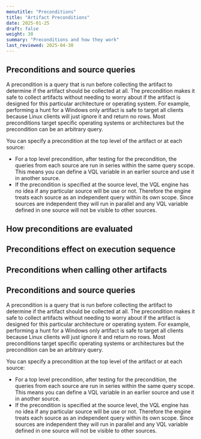 ```yaml
---
menutitle: "Preconditions"
title: "Artifact Preconditions"
date: 2025-01-25
draft: false
weight: 30
summary: "Preconditions and how they work"
last_reviewed: 2025-04-30
---
```


## Preconditions and source queries

A precondition is a query that is run before collecting the artifact
to determine if the artifact should be collected at all. The
precondition makes it safe to collect artifacts without needing to
worry about if the artifact is designed for this particular
architecture or operating system. For example, performing a hunt for a
Windows only artifact is safe to target all clients because Linux
clients will just ignore it and return no rows. Most preconditions
target specific operating systems or architectures but the precondition
can be an arbitrary query.

You can specify a precondition at the top level of the artifact or at
each source:

* For a top level precondition, after testing for the precondition,
  the queries from each source are run in series within the same query
  scope. This means you can define a VQL variable in an earlier source
  and use it in another source.
* If the precondition is specified at the source level, the VQL engine
  has no idea if any particular source will be use or not. Therefore
  the engine treats each source as an independent query within its own
  scope. Since sources are independent they will run in parallel and
  any VQL variable defined in one source will not be visible to other
  sources.

<!-- ## Preconditions

A precondition is a query that will run before the main
collection. If the precondition returns any rows then it is deemed
to be TRUE and therefore the main query will be run. Otherwise, the
request will be ignored by the client. Preconditions allow one to
control execution of the artifact so it is safe to collect it on a
wider group of systems (e.g. Linux only artifacts may safely collect
on windows but will do nothing at all).

Artifacts have two places where preconditions may be
defined. Preconditions may be defined at the top level, in which
case they apply to all sources. However preconditions may also be
defined on each source, in this case the source will not be
collected unless the precondition is true.

Consider the following artifact:

```yaml
name: MultiSourceSerialMode
sources:
- name: Source1
precondition: SELECT * FROM info() WHERE OS = "linux"
query: |
	LET X <= SELECT ....
	SELECT ...
- name: Source2
precondition: SELECT * FROM info() WHERE OS = "windows"
query: |
	SELECT * FROM X
```

Source1 will only run on Linux systems, and Source2 on Windows
systems. Therefore it is impossible to share scope between the two
sources since Source2 can never see the variable X defined by
Source1.

Therefore when preconditions are defined at the source level, the
artifact will be collected in "Parallel Mode", implying each source
has its own scope.

## Summary

The following rules summarise if the artifact is collected in
parallel mode (i.e. sources in separate requests) or Serial Mode
(i.e. all sources in the same request).

* Event artifacts:                  Parallel Mode
* No preconditions:                 Serial Mode
* Precondition at the top level:    Serial Mode
* Precondition at source level:     Parallel Mode -->

## How preconditions are evaluated

## Preconditions effect on execution sequence

## Preconditions when calling other artifacts


## Preconditions and source queries

A precondition is a query that is run before collecting the artifact
to determine if the artifact should be collected at all. The
precondition makes it safe to collect artifacts without needing to
worry about if the artifact is designed for this particular
architecture or operating system. For example, performing a hunt for a
Windows only artifact is safe to target all clients because Linux
clients will just ignore it and return no rows. Most preconditions
target specific operating systems or architectures but the precondition
can be an arbitrary query.

You can specify a precondition at the top level of the artifact or at
each source:

* For a top level precondition, after testing for the precondition,
  the queries from each source are run in series within the same query
  scope. This means you can define a VQL variable in an earlier source
  and use it in another source.
* If the precondition is specified at the source level, the VQL engine
  has no idea if any particular source will be use or not. Therefore
  the engine treats each source as an independent query within its own
  scope. Since sources are independent they will run in parallel and
  any VQL variable defined in one source will not be visible to other
  sources.
